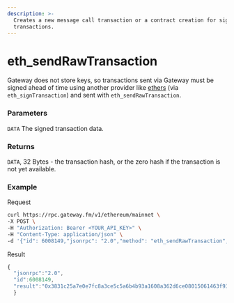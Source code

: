 ```yaml
---
description: >-
  Creates a new message call transaction or a contract creation for signed
  transactions.
---
```


# eth_sendRawTransaction

Gateway does not store keys, so transactions sent via Gateway must be signed ahead of time using another provider like [ethers](https://docs.ethers.io/v5/api/signer/) (via `eth_signTransaction`) and sent with `eth_sendRawTransaction`.

### Parameters

`DATA` The signed transaction data.

### Returns

`DATA`, 32 Bytes - the transaction hash, or the zero hash if the transaction is not yet available.

### **Example**

Request

```bash
curl https://rpc.gateway.fm/v1/ethereum/mainnet \
-X POST \
-H "Authorization: Bearer <YOUR_API_KEY>" \
-H "Content-Type: application/json" \
-d '{"id": 6008149,"jsonrpc": "2.0","method": "eth_sendRawTransaction","params": ["0xf8687884f46109038252089447ac4f3a5ea94b648672648e730bfe48ed6e734985e8d4a51000802ca0ee5f7c40c98ce6f0f2aa05ebb65e96ddf402f1152fbb8b76893ddb2b0fd6f1d0a068e60320ad7ab56a5200d55ba97c783d4ad37945eb74d1f5d3100155f059fbae"]}'
```

Result

```javascript
{
  "jsonrpc":"2.0",
  "id":6008149,
  "result":"0x3831c25a7e0e7fc8a3ce5c5a6b4b93a1608a362d6ce08015061463f930f0774b"
  }
```
